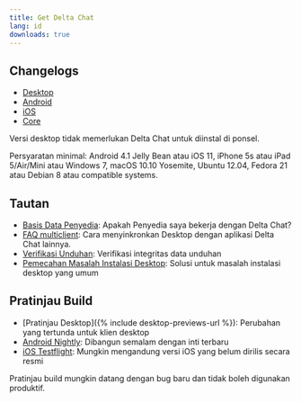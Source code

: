 ```yaml
---
title: Get Delta Chat
lang: id
downloads: true
---
```


## Changelogs

* [Desktop](https://github.com/deltachat/deltachat-desktop/blob/master/CHANGELOG.md)
* [Android](https://github.com/deltachat/deltachat-android/blob/master/CHANGELOG.md)
* [iOS](https://github.com/deltachat/deltachat-ios/blob/master/CHANGELOG.md)
* [Core](https://github.com/deltachat/deltachat-core-rust/blob/master/CHANGELOG.md)

Versi desktop tidak memerlukan Delta Chat untuk diinstal di ponsel.

Persyaratan minimal:
Android 4.1 Jelly Bean
atau iOS 11, iPhone 5s atau iPad 5/Air/Mini
atau Windows 7, macOS 10.10 Yosemite, Ubuntu 12.04, Fedora 21 atau Debian 8
atau compatible systems.

## Tautan

* [Basis Data Penyedia](https://providers.delta.chat/): Apakah Penyedia saya bekerja dengan Delta Chat?
* [FAQ multiclient](help#multiclient): Cara menyinkronkan Desktop dengan aplikasi Delta Chat lainnya.
* [Verifikasi Unduhan](verify-downloads): Verifikasi integritas data unduhan
* [Pemecahan Masalah Instalasi Desktop](https://github.com/deltachat/deltachat-desktop/blob/master/docs/TROUBLESHOOTING.md): Solusi untuk masalah instalasi desktop yang umum

## Pratinjau Build

* [Pratinjau Desktop]({% include desktop-previews-url %}): Perubahan yang tertunda untuk klien desktop
* [Android Nightly](https://download.delta.chat/android/nightly/): Dibangun semalam dengan inti terbaru
* [iOS Testflight](https://testflight.apple.com/join/uEMc1NxS): Mungkin mengandung versi iOS yang belum dirilis secara resmi

Pratinjau build mungkin datang dengan bug baru dan tidak boleh digunakan produktif.